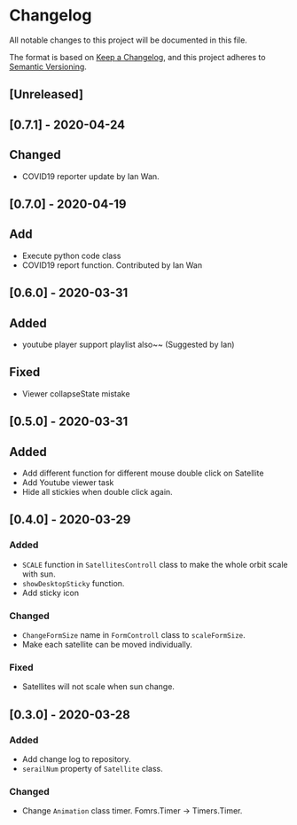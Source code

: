 # Changelog
All notable changes to this project will be documented in this file.

The format is based on [Keep a Changelog](https://keepachangelog.com/en/1.0.0/),
and this project adheres to [Semantic Versioning](https://semver.org/spec/v2.0.0.html).

## [Unreleased]

## [0.7.1] - 2020-04-24
## Changed
- COVID19 reporter update by Ian Wan.

## [0.7.0] - 2020-04-19
## Add
- Execute python code class
- COVID19 report function. Contributed by Ian Wan

## [0.6.0] - 2020-03-31
## Added
- youtube player support playlist also~~ (Suggested by Ian)

## Fixed
- Viewer collapseState mistake

## [0.5.0] - 2020-03-31
## Added
- Add different function for different mouse double click on Satellite
- Add Youtube viewer task
- Hide all stickies when double click again.

## [0.4.0] - 2020-03-29
### Added
- ```SCALE``` function in ```SatellitesControll``` class to make the whole orbit scale with sun.
- ```showDesktopSticky``` function.
- Add sticky icon

### Changed
- ```ChangeFormSize``` name in ```FormControll``` class to ```scaleFormSize```.
- Make each satellite can be moved individually.

### Fixed
- Satellites will not scale when sun change.


## [0.3.0] - 2020-03-28
### Added
- Add change log to repository.
- ```serailNum``` property of ```Satellite``` class.

### Changed
- Change ```Animation``` class timer. Fomrs.Timer -> Timers.Timer.